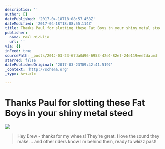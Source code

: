 ```yaml
---
description: ''
author: []
datePublished: '2017-04-18T18:08:57.458Z'
dateModified: '2017-04-18T18:08:55.114Z'
title: Thanks Paul for slotting these Fat Boys in your shiny metal steed
publisher:
  name: Paul Nicklin
  url: ''
via: {}
inFeed: true
sourcePath: _posts/2017-03-23-67da0d96-6953-42e1-82ef-24e119eee2da.md
starred: false
datePublishedOriginal: '2017-03-23T09:42:41.519Z'
_context: 'http://schema.org'
_type: Article

---
```

# Thanks Paul for slotting these Fat Boys in your shiny metal steed
![](https://the-grid-user-content.s3-us-west-2.amazonaws.com/95fcf6de-477c-43c8-b26d-0d23878e7fed.jpg)

> Hey Drew - thanks for my wheels! They're great. I love the sound they make ... and other riders know I'm behind them, ready to whizz past!